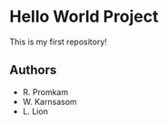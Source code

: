 # Hello World Project

This is my first repository!

## Authors

- R. Promkam
- W. Karnsasom
- L. Lion
